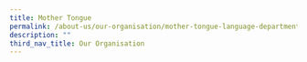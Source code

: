 ```yaml
---
title: Mother Tongue
permalink: /about-us/our-organisation/mother-tongue-language-department
description: ""
third_nav_title: Our Organisation
---
```

